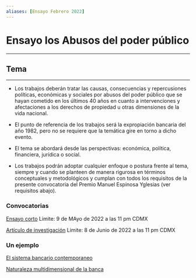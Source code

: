 ```yaml
---
aliases: [Ensayo Febrero 2022]
---
```


# Ensayo los Abusos del poder público
---


## Tema
---
-   Los trabajos deberán tratar las causas, consecuencias y repercusiones políticas, económicas y sociales por abusos del poder público que se hayan cometido en los últimos 40 años en cuanto a intervenciones y afectaciones a los derechos de propiedad u otras dimensiones de la vida nacional.
    
-   El punto de referencia de los trabajos será la expropiación bancaria del año 1982, pero no se requiere que la temática gire en torno a dicho evento.
    
-   El tema se abordará desde las perspectivas: económica, política, financiera, jurídica o social.
    
-   Los trabajos podrán adoptar cualquier enfoque o postura frente al tema, siempre y cuando se planteen de manera rigurosa en términos conceptuales y metodológicos y cumplan con todos los requisitos de la presente convocatoria del Premio Manuel Espinosa Yglesias (ver requisitos abajo).


### Convocatorias

[Ensayo corto](https://ceey.org.mx/wp-content/uploads/2021/11/Convocatoria-de-ensayo-corto-Premio-MEY-2022.pdf)
Limite: 9 de MAyo de 2022 a las 11 pm CDMX

[Artículo de investigación](https://ceey.org.mx/wp-content/uploads/2021/11/Convocatoria-art%C3%ADculo-de-investigaci%C3%B3n-Premio-MEY-2022.pdf)
Limite: 8 de Junio de 2022 a las 11 pm CDMX


### Un ejemplo

[El sistema bancario contemporaneo](https://ceey.org.mx/wp-content/uploads/2018/10/El-enigm%C3%A1tico-sistema-bancario-mexicano-contempor%C3%A1neo.pdf)

[Naturaleza multidimensional de la banca](https://ceey.org.mx/wp-content/uploads/2018/10/La-naturaleza-multidimensional-de-la-competencia-bancaria.pdf)